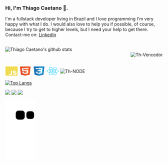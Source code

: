 ### Hi, I'm Thiago Caetano 👋.
I'm a fullstack developer living in Brazil and I love programming I'm very happy with what I do. I would also love to help you if possible, of course, because I try to get to higher levels, but I need your help to get there.
Contact-me on:
[LinkedIn](https://linkedin.com/in/thiagocb2-developer-fullstack/)



<!-- #QRCode of my Curriculum :

  
  
 [![My website](https://thiago-full-stack.vercel.app/api?url=https%3A%2F%2Fraw.githubusercontent.com%2FThiagoFullStack%2FProjeto-git%2Fmain%2Fcurriculo.png)](https://raw.githubusercontent.com/ThiagoFullStack/Projeto-git/main/curriculo.png) -->
 ##
 ![Thiago Caetano's github stats](https://github-readme-stats.vercel.app/api?username=ThiagoFullStack&show_icons=true&theme=radical)        
 <img align="right" alt="Th-Vencedor" src="https://media2.giphy.com/media/8Iv5lqKwKsZ2g/giphy.gif?cid=63e6b07egswhjc9c6znja8h7vsk3rz0r7lnlwe9icb3riwnl&rid=giphy.gif&ct=g">
 
 ##
 <div style="display: inline_block"><br>
 <img align="center" alt="Th-Js" height="30" width="40" src="https://raw.githubusercontent.com/devicons/devicon/master/icons/javascript/javascript-plain.svg">
 <img align="center" alt="Th-HTML" height="30" width="40" src="https://raw.githubusercontent.com/devicons/devicon/master/icons/html5/html5-original.svg">
  <img align="center" alt="Th-CSS" height="30" width="40" src="https://raw.githubusercontent.com/devicons/devicon/master/icons/css3/css3-original.svg">
   <img align="center" alt="Tha-React" height="30" width="40" src="https://raw.githubusercontent.com/devicons/devicon/master/icons/react/react-original.svg">
   <img align="center" alt="Th-NODE" height="30" width="40" src="https://upload.wikimedia.org/wikipedia/commons/d/d9/Node.js_logo.svg">
 </div>


 [![Top Langs](https://github-readme-stats.vercel.app/api/top-langs/?username=ThiagoFullStack&layout=compact)](https://github.com/anuraghazra/github-readme-stats)




<div> 
   <a href="https://instagram.com/thiagofullstack" target="_blank"><img src="https://img.shields.io/badge/-Instagram-%23E4405F?style=for-the-badge&logo=instagram&logoColor=white" target="_blank"></a>
<a href = "https://utapy.link/redes_sociais_thiagofullstack"><img src="https://img.shields.io/badge/-Gmail-%23333?style=for-the-badge&logo=gmail&logoColor=white" target="_blank"></a>
  <a href="https://www.linkedin.com/in/https:/thiagocb2-developer-fullstack/" target="_blank"><img src="https://img.shields.io/badge/-LinkedIn-%230077B5?style=for-the-badge&logo=linkedin&logoColor=white" target="_blank"></a> 
 
  ![Snake animation](https://github.com/rafaballerini/rafaballerini/blob/output/github-contribution-grid-snake.svg)
 
</div>


